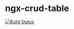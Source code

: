 # ngx-crud-table
[![Build Status](https://travis-ci.org/anirudhrb/ngx-crud-table.svg?branch=master)](https://travis-ci.org/anirudhrb/ngx-crud-table)